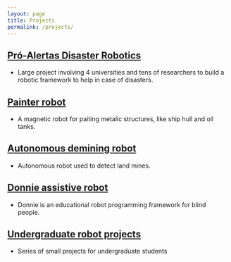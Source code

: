 ```yaml
---
layout: page
title: Projects
permalink: /projects/
---
```


## [Pró-Alertas Disaster Robotics](projects/pro-alertas)
- Large project involving 4 universities and tens of researchers to build a robotic framework to help in case of disasters.

## [Painter robot](projects/instor)
- A magnetic robot for paiting metalic structures, like ship hull and oil tanks.

## [Autonomous demining robot](projects/hratc)
- Autonomous robot used to detect land mines.

## [Donnie assistive robot](projects/donnie)
- Donnie is an educational robot programming framework for blind people.

## [Undergraduate robot projects](projects/undergrad-robots)
- Series of small projects for undergraduate students 
